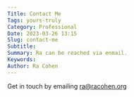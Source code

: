 ```yaml
---
Title: Contact Me
Tags: yours-truly
Category: Professional
Date: 2023-03-26 13:15
Slug: contact-me
Subtitle:
Summary: Ra can be reached via enmail.
Keywords: 
Author: Ra Cohen
---
```


Get in touch by emailing ra@racohen.org
